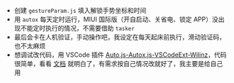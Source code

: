 - 创建 `gestureParam.js` 填入解锁手势坐标和时间
- 用 `autox` 每天定时运行，MIUI 国际版（开自启动、关省电、锁定 APP）没出现不能定时执行的情况，不需要借助 `tasker`
- 最后会卡在人机验证，手动操作吧，我设定在每天起床前执行，滑动验证码，也不太麻烦
- 想调试改代码，用 VSCode 插件 [Auto.js-Autox.js-VSCodeExt-Wilinz](https://marketplace.visualstudio.com/items?itemName=wilinz.autoxjs-ext)，代码很简单，看看 [文档](http://doc.autoxjs.com) 就明白了，有需求按自己情况改就好了，我主要是给自己用

